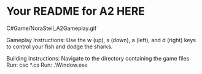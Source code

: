 # Your README for A2 HERE

C#Game/NoraSteil_A2Gameplay.gif

Gameplay Instructions:
Use the w (up), s (down), a (left), and d (right) keys to control your fish and dodge the sharks.

Building Instructions: 
Navigate to the directory containing the game files
Run: csc *.cs
Run: .\Window.exe

